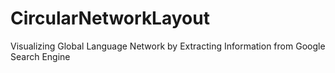 # CircularNetworkLayout
Visualizing Global Language Network by Extracting Information from Google Search Engine

